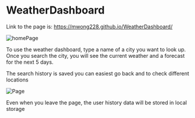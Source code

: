 # WeatherDashboard

Link to the page is: https://mwong228.github.io/WeatherDashboard/

![homePage](https://i.gyazo.com/5a220bc9e3cc3cdfe6be27efba1d5109.png)

To use the weather dashboard, type a name of a city you want to look up. Once you search the city, you will see the current weather and a forecast for the next 5 days.

The search history is saved you can easiest go back and to check different locations

![Page](https://i.gyazo.com/3ca56854cb5336e6919a23936e3c8dc2.png)

Even when you leave the page, the user history data will be stored in local storage